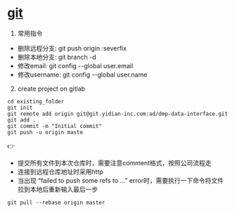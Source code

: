 # [git](https://git-scm.com/book/zh/v1/Git-%E5%88%86%E6%94%AF-%E8%BF%9C%E7%A8%8B%E5%88%86%E6%94%AF)

1. 常用指令
+ 删除远程分支: git push origin :severfix 
+ 删除本地分支: git branch -d <BranchName>
+ 修改email: git config --global user.email <email> 
+ 修改username: git config --global user.name

2. create project on gitlab
```
cd existing_folder
git init
git remote add origin git@git.yidian-inc.com:ad/dmp-data-interface.git
git add .
git commit -m "Initial commit"
git push -u origin maste
```
👉 
- 提交所有文件到本次仓库时，需要注意comment格式，按照公司流程走
- 连接到远程仓库地址时采用http
- 当出现 “failed to push some refs to ...” error时，需要执行一下命令将文件拉到本地后重新输入最后一步
```
git pull --rebase origin master 
```
